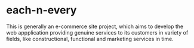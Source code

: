 # each-n-every
This is generally an e-commerce site  project,
which aims to develop the web appplication providing genuine services to its customers in variety of fields, 
like constructional, functional and marketing services in time.
